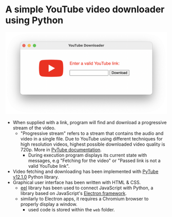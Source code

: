
# A simple YouTube video downloader using Python

![GUI screenshot](images/screenshot.png)

- When supplied with a link, program will find and download a progressive stream of the video.
  - "Progressive stream" refers to a stream that contains the audio and video in a single file. Due to YouTube using different techniques for high resolution videos, highest possible downloaded video quality is 720p. More in [PyTube documentation](https://pytube.io/en/latest/user/streams.html).
    - During execution program displays its current state with messages, e.g "Fetching for the video" or "Passed link is not a valid YouTube link".
- Video fetching and downloading has been implemented with [PyTube v12.1.0](https://pytube.io/en/latest/) Python library.
- Graphical user interface has been written with HTML & CSS.
  - [eel](https://github.com/ChrisKnott/Eel) library has been used to connect JavaScript with Python, a library based on JavaScript's [Electron framework](https://www.electronjs.org).
  - similarly to Electron apps, it requires a Chromium browser to properly display a window.
    - used code is stored within the `web` folder.

